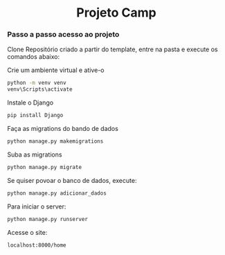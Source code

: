 <h1 align="center"> Projeto Camp </h1>

### Passo a passo acesso ao projeto

Clone Repositório criado a partir do template, entre na pasta e execute os comandos abaixo:

Crie um ambiente virtual e ative-o
```sh
python -m venv venv
venv\Scripts\activate
```

Instale o Django
```sh
pip install Django
```


Faça as migrations do bando de dados
```sh
python manage.py makemigrations
```

Suba as migrations
```sh
python manage.py migrate
```


Se quiser povoar o banco de dados, execute:
```sh
python manage.py adicionar_dados
```
Para iniciar o server:
```sh
python manage.py runserver
```
Acesse o site:
```sh
localhost:8000/home
```


